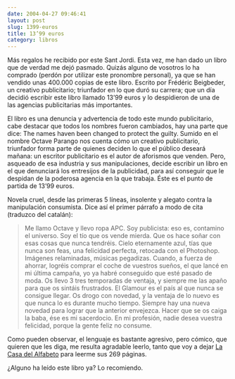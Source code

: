```yaml
---
date: 2004-04-27 09:46:41
layout: post
slug: 1399-euros
title: 13’99 euros
category: libros
---
```


Más regalos he recibido por este Sant Jordi. Esta vez, me han dado un libro que de verdad me dejó pasmado. Quizás alguno de vosotros lo ha comprado (perdón por utilizar este pronombre personal), ya que se han vendido unas 400.000 copias de este libro. Escrito por Frédéric Beigbeder, un creativo publicitario; triunfador en lo que duró su carrera; que un día decidió escribir este libro llamado 13’99 euros y lo despidieron de una de las agencias publicitarias más importantes.





El libro es una denuncia y advertencia de todo este mundo publicitario, cabe destacar que todos los nombres fueron cambiados, hay una parte que dice: The names haven been changed to protect the guilty. Sumido en el nombre Octave Parango nos cuenta cómo un creativo publicitario, triunfador forma parte de quienes deciden lo que el público deseará mañana: un escritor publicitario es el autor de aforismos que venden. Pero, asqueado de esa industria y sus manipulaciones, decide escribir un libro en el que denunciará los entresijos de la publicidad, para así conseguir que le despidan de la poderosa agencia en la que trabaja. &Eacute;ste es el punto de partida de 13’99 euros.





Novela cruel, desde las primeras 5 líneas, insolente y alegato contra la manipulación consumista. Dice así el primer párrafo a modo de cita (traduzco del catalán):





>

>
> Me llamo Octave y llevo ropa APC. Soy publicista: eso es, contamino el universo. Soy el tío que os vende mierda. Que os hace soñar con esas cosas que nunca tendréis. Cielo eternamente azul, tías que nunca son feas, una felicidad perfecta, retocada con el Photoshop. Imágenes relaminadas, músicas pegadizas. Cuando, a fuerza de ahorrar, logréis comprar el coche de vuestros sueños, el que lancé en mi última campaña, yo ya habré conseguido que esté pasado de moda. Os llevo 3 tres temporadas de ventaja, y siempre me las apaño para que os sintáis frustrados. El Glamour es el país al que nunca se consigue llegar. Os drogo con novedad, y la ventaja de lo nuevo es que nunca lo es durante mucho tiempo. Siempre hay una nueva novedad para lograr que la anterior envejezca. Hacer que se os caiga la baba, ése es mi sacerdocio. En mi profesión, nadie desea vuestra felicidad, porque la gente feliz no consume.
>
>






Como pueden observar, el lenguaje es bastante agresivo, pero cómico, que quieren que les diga, me resulta agradable leerlo, tanto que voy a dejar [La Casa del Alfabeto](/2004/04/25/la-casa-del-alfabeto/) para leerme sus 269 páginas.





¿Alguno ha leído este libro ya? Lo recomiendo.
